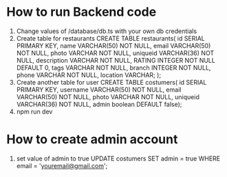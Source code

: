 # How to run Backend code

1. Change values of /database/db.ts with your own db credentials
2. Create table for restaurants
CREATE TABLE restaurants(
id SERIAL PRIMARY KEY,
name VARCHAR(50) NOT NULL,
email VARCHAR(50) NOT NULL,
photo VARCHAR NOT NULL,
uniqueid VARCHAR(36) NOT NULL,
description VARCHAR NOT NULL,
RATING INTEGER NOT NULL DEFAULT 0,
tags VARCHAR NOT NULL,
branch INTEGER NOT NULL,
phone VARCHAR NOT NULL,
location VARCHAR;
); 
3. Create another table for user
CREATE TABLE costumers(
id SERIAL PRIMARY KEY,
username VARCHAR(50) NOT NULL,
email VARCHAR(50) NOT NULL,
photo VARCHAR NOT NULL,
uniqueid VARCHAR(36) NOT NULL,
admin boolean DEFAULT false);
4. npm run dev

# How to create admin account
1. set value of admin to true
UPDATE costumers SET admin = true WHERE email = 'youremail@gmail.com';
